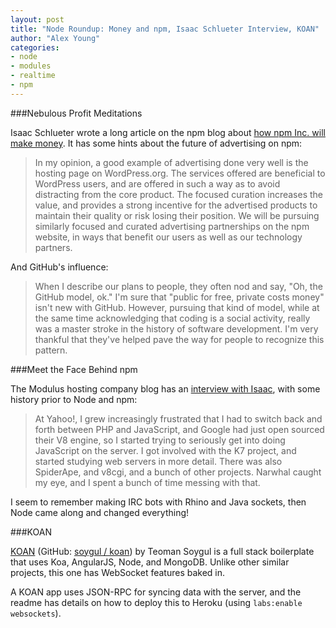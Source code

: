 ```yaml
---
layout: post
title: "Node Roundup: Money and npm, Isaac Schlueter Interview, KOAN"
author: "Alex Young"
categories:
- node
- modules
- realtime
- npm
---
```


###Nebulous Profit Meditations

Isaac Schlueter wrote a long article on the npm blog about [how npm Inc. will make money](http://blog.npmjs.org/post/80997676347/nebulous-profit-meditations).  It has some hints about the future of advertising on npm:

> In my opinion, a good example of advertising done very well is the hosting page on WordPress.org. The services offered are beneficial to WordPress users, and are offered in such a way as to avoid distracting from the core product. The focused curation increases the value, and provides a strong incentive for the advertised products to maintain their quality or risk losing their position.
> We will be pursuing similarly focused and curated advertising partnerships on the npm website, in ways that benefit our users as well as our technology partners.

And GitHub's influence:

> When I describe our plans to people, they often nod and say, "Oh, the GitHub model, ok." I'm sure that "public for free, private costs money" isn't new with GitHub. However, pursuing that kind of model, while at the same time acknowledging that coding is a social activity, really was a master stroke in the history of software development. I'm very thankful that they've helped pave the way for people to recognize this pattern.

###Meet the Face Behind npm

The Modulus hosting company blog has an [interview with Isaac](http://blog.modulus.io/isaac-interview), with some history prior to Node and npm:

> At Yahoo!, I grew increasingly frustrated that I had to switch back and forth between PHP and JavaScript, and Google had just open sourced their V8 engine, so I started trying to seriously get into doing JavaScript on the server. I got involved with the K7 project, and started studying web servers in more detail. There was also SpiderApe, and v8cgi, and a bunch of other projects. Narwhal caught my eye, and I spent a bunch of time messing with that.

I seem to remember making IRC bots with Rhino and Java sockets, then Node came along and changed everything!

###KOAN

[KOAN](http://www.koanjs.com/login.html) (GitHub: [soygul / koan](https://github.com/soygul/koan)) by Teoman Soygul is a full stack boilerplate that uses Koa, AngularJS, Node, and MongoDB.  Unlike other similar projects, this one has WebSocket features baked in.

A KOAN app uses JSON-RPC for syncing data with the server, and the readme has details on how to deploy this to Heroku (using `labs:enable websockets`).
